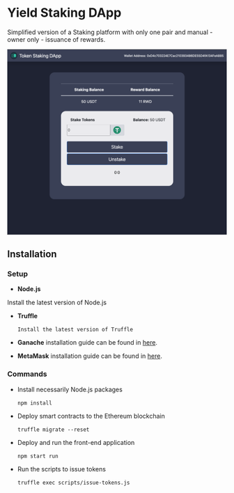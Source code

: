 # Yield Staking DApp

Simplified version of a Staking platform with only one pair and manual - owner only - issuance of rewards.

![Yield_Staking_Dapp_Picture](./public/Yield_Staking_Dapp_Picture.png)

## Installation

### Setup

- **Node.js**

Install the latest version of Node.js

- **Truffle**

      Install the latest version of Truffle
      
- **Ganache** installation guide can be found in [here](https://www.trufflesuite.com/ganache).

- **MetaMask** installation guide can be found in [here](https://metamask.io/).

### Commands

- Install necessarily Node.js packages

      npm install

- Deploy smart contracts to the Ethereum blockchain

      truffle migrate --reset
      
- Deploy and run the front-end application

      npm start run
      
- Run the scripts to issue tokens

      truffle exec scripts/issue-tokens.js
